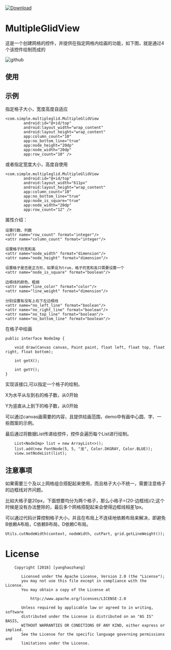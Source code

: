 [ ![Download](https://api.bintray.com/packages/yhzz/maven/MultipleGlidView/images/download.svg) ](https://bintray.com/yhzz/maven/MultipleGlidView/_latestVersion)

# MultipleGlidView
这是一个创建网格的控件，并提供在指定网格内绘画的功能，如下图，就是通过4个该控件绘制而成的

![github](http://p8bciigmy.bkt.clouddn.com/device-2018-08-18-144508.png)

## 使用

## 示例

指定格子大小，宽度高度自适应

    <com.simple.multipleglid.MultipleGlidView
            android:id="@+id/top"
            android:layout_width="wrap_content"
            android:layout_height="wrap_content"
            app:column_count="10"
            app:no_bottom_line="true"
            app:node_height="20dp"
            app:node_width="20dp"
            app:row_count="10" />
            
或者指定宽度大小，高度自使用

    <com.simple.multipleglid.MultipleGlidView
            android:id="@+id/top"
            android:layout_width="611px"
            android:layout_height="wrap_content"
            app:column_count="10"
            app:no_bottom_line="true"
            app:node_is_square="true"
            app:node_width="20dp"
            app:row_count="12" />
            
属性介绍：
    
    设置行数、列数
    <attr name="row_count" format="integer"/>
    <attr name="column_count" format="integer"/>
    
    设置格子的宽和高
    <attr name="node_width" format="dimension"/>
    <attr name="node_height" format="dimension"/>
    
    设置格子是否是正方形，如果设为true，格子的宽和高只需要设置一个
    <attr name="node_is_square" format="boolean"/>
    
    边框线的颜色、粗细
    <attr name="line_color" format="color"/>
    <attr name="line_weight" format="dimension"/>
    
    分别设置有没有上右下左边框线
    <attr name="no_left_line" format="boolean"/>
    <attr name="no_right_line" format="boolean"/>
    <attr name="no_top_line" format="boolean"/>
    <attr name="no_bottom_line" format="boolean"/>
    
在格子中绘画

    public interface NodeImp {

        void draw(Canvas canvas, Paint paint, float left, float top, float right, float bottom);

        int getX();

        int getY();
    }

实现该接口,可以指定一个格子的绘制。

X为水平从左到右的格子数，从0开始

Y为竖直从上到下的格子数，从0开始

可以通过canvas画需要的内容，且提供绘画范围，demo中有画中心圆、字、一些图案的示例。

最后通过将数据List传递给控件，控件会遍历每个List进行绘制。

        List<NodeImp> list = new ArrayList<>();
        list.add(new FontNode(5, 5, "龙", Color.DKGRAY, Color.BLUE));
        view.setNodeList(list);

## 注意事项

如果需要三个及以上网格组合搭配起来使用，而且格子大小不统一，需要注意格子的边框线对齐问题。

比如大格子是20px，下面想要均分为两个格子，那么小格子=(20-边框线)/2;这个时候是没有办法整除的，最后多个网格搭配起来会使得边框线相差1px。

可以通过代码计算控制格子大小，并且在布局上不连续地依赖布局来解决，即避免B依赖A布局，C依赖B布局，D依赖C布局。

    Utils.cutNodeWidth(context, nodeWidth, cutPart, grid.getLineWeight());

# License

        Copyright [2018] [yanghaozhang]

           Licensed under the Apache License, Version 2.0 (the "License");
           you may not use this file except in compliance with the License.
           You may obtain a copy of the License at

               http://www.apache.org/licenses/LICENSE-2.0

           Unless required by applicable law or agreed to in writing, software
           distributed under the License is distributed on an "AS IS" BASIS,
           WITHOUT WARRANTIES OR CONDITIONS OF ANY KIND, either express or implied.
           See the License for the specific language governing permissions and
           limitations under the License.






